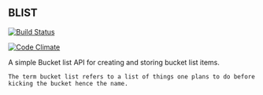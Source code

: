 ## BLIST

[![Build Status](https://travis-ci.org/andela-cdaniel/blist.svg?branch=master)](https://travis-ci.org/andela-cdaniel/blist)

[![Code Climate](https://codeclimate.com/github/andela-cdaniel/blist/badges/gpa.svg)](https://codeclimate.com/github/andela-cdaniel/blist)

A simple Bucket list API for creating and storing bucket list items.

`The term bucket list refers to a list of things one plans to do before kicking the bucket hence the name.`

